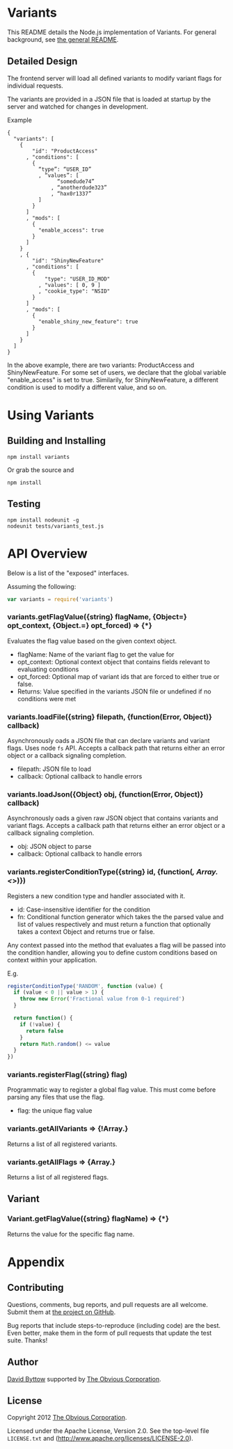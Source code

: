 # Variants

This README details the Node.js implementation of Variants. For general background, see [the general README](https://github.com/Obvious/variants/).

## Detailed Design

The frontend server will load all defined variants to modify variant flags for individual requests.

The variants are provided in a JSON file that is loaded at startup by the server and watched for changes in development.

Example
```
{
  "variants": [
    {
        "id": "ProductAccess"
      , "conditions": [
        {
          “type”: “USER_ID”
          , “values”: [
                “somedude74”
              , “anotherdude323”
              , “hax0r1337”
          ]
        }
      ]
      , "mods": [
        {
          "enable_access": true
        }
      ]
    }
    , {
        "id": "ShinyNewFeature"
      , "conditions": [
        {
            "type": "USER_ID_MOD"
          , "values": [ 0, 9 ]
          , "cookie_type": "NSID"
        }
      ]
      , "mods": [
        {
          "enable_shiny_new_feature": true
        }
      ]
    }
  ]
}
```

In the above example, there are two variants: ProductAccess and ShinyNewFeature. For some set of users, we declare that the global variable "enable_access" is set to true. Similarily, for ShinyNewFeature, a different condition is used to modify a different value, and so on.

# Using Variants

## Building and Installing

```shell
npm install variants
```

Or grab the source and

```shell
npm install
```

## Testing

```shell
npm install nodeunit -g
nodeunit tests/variants_test.js
```

# API Overview

Below is a list of the "exposed" interfaces.

Assuming the following:

```js
var variants = require('variants')
```

### variants.getFlagValue({string} flagName, {Object=} opt_context, {Object.<boolean>=} opt_forced) => {*}
Evaluates the flag value based on the given context object.
* flagName: Name of the variant flag to get the value for
* opt_context: Optional context object that contains fields relevant to evaluating conditions
* opt_forced: Optional map of variant ids that are forced to either true or false.
* Returns: Value specified in the variants JSON file or undefined if no conditions were met

### variants.loadFile({string} filepath, {function(Error, Object)} callback)
Asynchronously oads a JSON file that can declare variants and variant flags. Uses node `fs` API. Accepts a callback path that returns either an error object or a callback signaling completion.
* filepath: JSON file to load
* callback: Optional callback to handle errors

### variants.loadJson({Object} obj, {function(Error, Object)} callback)
Asynchronously oads a given raw JSON object that contains variants and variant flags. Accepts a callback path that returns either an error object or a callback signaling completion.
* obj: JSON object to parse
* callback: Optional callback to handle errors

### variants.registerConditionType({string} id, {function(*, Array.<*>)})
Registers a new condition type and handler associated with it.
* id: Case-insensitive identifier for the condition
* fn: Conditional function generator which takes the the parsed value and list of values respectively and must return a function that optionally takes a context Object and returns true or false.

Any context passed into the method that evaluates a flag will be passed into the condition handler, allowing you to define custom conditions based on context within your application.

E.g.
```js
registerConditionType('RANDOM', function (value) {
  if (value < 0 || value > 1) {
    throw new Error('Fractional value from 0-1 required')
  }

  return function() {
    if (!value) {
      return false
    }
    return Math.random() <= value
  }
})
```

### variants.registerFlag({string} flag)
Programmatic way to register a global flag value. This must come before parsing any files that use the flag.
* flag: the unique flag value

### variants.getAllVariants => {!Array.<Variant>}
Returns a list of all registered variants.

### variants.getAllFlags => {Array.<string>}
Returns a list of all registered flags.

## Variant

### Variant.getFlagValue({string} flagName) => {*}
Returns the value for the specific flag name.

# Appendix

## Contributing

Questions, comments, bug reports, and pull requests are all welcome.
Submit them at [the project on GitHub](https://github.com/Obvious/variants/nodejs/).

Bug reports that include steps-to-reproduce (including code) are the
best. Even better, make them in the form of pull requests that update
the test suite. Thanks!


## Author

[David Byttow](https://github.com/guitardave24)
supported by [The Obvious Corporation](http://obvious.com/).


## License

Copyright 2012 [The Obvious Corporation](http://obvious.com/).

Licensed under the Apache License, Version 2.0.
See the top-level file `LICENSE.txt` and
(http://www.apache.org/licenses/LICENSE-2.0).
